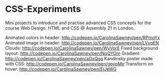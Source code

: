 # CSS-Experiments

Mini projects to introduce and practise advanced CSS concepts for the course Web Design: HTML and CSS @ Assembly 21 in London. 

Animated colors in header: http://codepen.io/CarolinaSawney/pen/RPmoYx
Animated image in header: http://codepen.io/CarolinaSawney/pen/LVvqEN
Clouds: http://codepen.io/CarolinaSawney/pen/WvVorE
Fixed background layout: http://codepen.io/CarolinaSawney/pen/NqQYOm
Gradient: http://codepen.io/CarolinaSawney/pen/aOxQga
Kandinsky poster made with CSS: http://codepen.io/CarolinaSawney/pen/gpypMe
Transform on hover: http://codepen.io/CarolinaSawney/pen/EjJeWG

